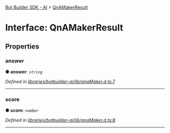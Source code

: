 [Bot Builder SDK - AI](../README.md) > [QnAMakerResult](../interfaces/botbuilder_ai.qnamakerresult.md)



# Interface: QnAMakerResult


## Properties
<a id="answer"></a>

###  answer

**●  answer**:  *`string`* 

*Defined in [libraries/botbuilder-ai/lib/qnaMaker.d.ts:7](https://github.com/Microsoft/botbuilder-js/blob/a28edbb/libraries/botbuilder-ai/lib/qnaMaker.d.ts#L7)*





___

<a id="score"></a>

###  score

**●  score**:  *`number`* 

*Defined in [libraries/botbuilder-ai/lib/qnaMaker.d.ts:8](https://github.com/Microsoft/botbuilder-js/blob/a28edbb/libraries/botbuilder-ai/lib/qnaMaker.d.ts#L8)*





___


